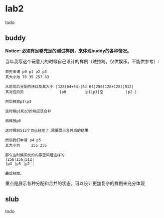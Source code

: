 # lab2

todo

## buddy
**Notice: 必须有足够充足的测试样例，来体现buddy的各种情况。**

当年我写这个玩意儿的时候自己设计的样例（贼拉跨，仅供娱乐，不能供参考）:
```
首先申请 p0 p1 p2 p3
其大小为 70 35 257 63

从前向后分配的块以及其大小 |128(64+64)|64|64|256(128+128)|512|
其对应的页                |p0        |p1|p3|空          |p2 |

然后释放p1\p3

这时候p1和p3的块应该合并

再释放p0

这时候前512个页已经空了,需要展示合并后的结果

然后我们申请 p4 p5
其大小为     255 255

那么这时候系统的内存空间是这样的
|256|256|512|
|p4 |p5 |p2 | 

最后释放。
```

重点是展示各种分配和合并的状态。可以设计更加复杂的样例来充分体现

## slub

todo

